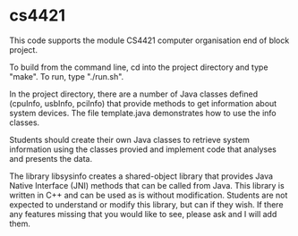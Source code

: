 # cs4421
This code supports the module CS4421 computer organisation end of block project.

To build from the command line, cd into the project directory and type "make".  To run, type "./run.sh".

In the project directory, there are a number of Java classes defined (cpuInfo, usbInfo, pciInfo) that provide methods to get information about
system devices.  The file template.java demonstrates how to use the info classes.

Students should create their own Java classes to retrieve system information using the classes provied and implement
code that analyses and presents the data.

The library libsysinfo creates a shared-object library that provides Java Native Interface (JNI) methods that can be
called from Java.  This library is written in C++ and can be used as is without modification.  Students are not expected
to understand or modify this library, but can if they wish.  If there any features missing that you would like to see,
please ask and I will add them.


